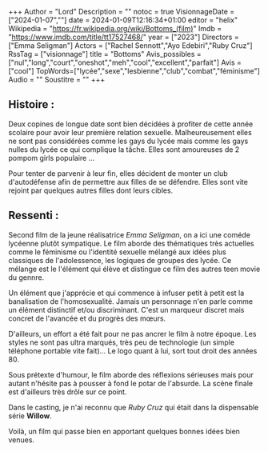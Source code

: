 +++
Author = "Lord"
Description = ""
notoc = true
VisionnageDate = ["2024-01-07",""]
date = 2024-01-09T12:16:34+01:00
editor = "helix"
Wikipedia = "https://fr.wikipedia.org/wiki/Bottoms_(film)"
Imdb = "https://www.imdb.com/title/tt17527468/"
year = ["2023"]
Directors = ["Emma Seligman"]
Actors = ["Rachel Sennott","Ayo Edebiri","Ruby Cruz"]
RssTag = ["visionnage"]
title = "Bottoms"
Avis_possibles = ["nul","long","court","oneshot","meh","cool","excellent","parfait"]
Avis = ["cool"] 
TopWords=["lycée","sexe","lesbienne","club","combat","féminisme"]
Audio = ""
Soustitre = ""
+++
## Histoire : 
Deux copines de longue date sont bien décidées à profiter de cette année scolaire pour avoir leur première relation sexuelle.
Malheureusement elles ne sont pas considérées comme les gays du lycée mais comme les gays nulles du lycée ce qui complique la tâche.
Elles sont amoureuses de 2 pompom girls populaire …

Pour tenter de parvenir à leur fin, elles décident de monter un club d'autodéfense afin de permettre aux filles de se défendre.
Elles sont vite rejoint par quelques autres filles dont leurs cibles.

## Ressenti :
Second film de la jeune réalisatrice *Emma Seligman*, on a ici une coméde lycéenne plutôt sympatique.
Le film aborde des thématiques très actuelles comme le féminisme ou l'identité sexuelle mélangé aux idées plus classiques de l'adolessence, les logiques de groupes des lycée.
Ce mélange est le l'élément qui élève et distingue ce film des autres teen movie du gennre.

Un élément que j'apprécie et qui commence à infuser petit à petit est la banalisation de l'homosexualité.
Jamais un personnage n'en parle comme un élément distinctif et/ou discriminant.
C'est un marqueur discret mais concret de l'avancée et du progrès des mœurs.

D'ailleurs, un effort a été fait pour ne pas ancrer le film à notre époque.
Les styles ne sont pas ultra marqués, très peu de technologie (un simple téléphone portable vite fait)…
Le logo quant à lui, sort tout droit des années 80.

Sous prétexte d'humour, le film aborde des réflexions sérieuses mais pour autant n'hésite pas à pousser à fond le potar de l'absurde.
La scène finale est d'ailleurs très drôle sur ce point.

Dans le casting, je n'ai reconnu que *Ruby Cruz* qui était dans la dispensable série **Willow**.

Voilà, un film qui passe bien en apportant quelques bonnes idées bien venues.
